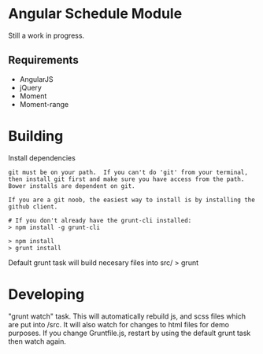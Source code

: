 # Angular Schedule Module

Still a work in progress.

## Requirements

- AngularJS
- jQuery
- Moment
- Moment-range

# Building

Install dependencies

    git must be on your path.  If you can't do 'git' from your terminal, then install git first and make sure you have access from the path.
    Bower installs are dependent on git.

    If you are a git noob, the easiest way to install is by installing the github client.

    # If you don't already have the grunt-cli installed:
    > npm install -g grunt-cli
    
    > npm install
    > grunt install

Default grunt task will build necesary files into src/
    > grunt

# Developing

"grunt watch" task. This will automatically rebuild js, and scss files which are put into /src. It will also watch for changes to html files for demo purposes. If you change Gruntfile.js, restart by using the default grunt task then watch again.
